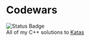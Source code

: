 # Codewars

![Status Badge](https://www.codewars.com/users/gdar463/badges/large)<br>
All of my C++ solutions to [Katas](https://codewars.com)
